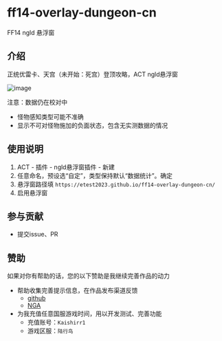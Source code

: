 # ff14-overlay-dungeon-cn
FF14 ngld 悬浮窗

## 介绍
正统优雷卡、天宫（未开始：死宫）登顶攻略，ACT ngld悬浮窗

![image](https://github.com/Etest2023/ff14-overlay-dungeon-cn/assets/140046246/0b94cafb-63ba-452a-bf47-c00123807c13)


注意：数据仍在校对中
- 怪物感知类型可能不准确
- 显示不可对怪物施加的负面状态，包含无实测数据的情况

## 使用说明

1.  ACT - 插件 - ngld悬浮窗插件 - 新建
2.  任意命名，预设选“自定”，类型保持默认“数据统计”。确定
3.  悬浮窗路径填 `https://etest2023.github.io/ff14-overlay-dungeon-cn/`
4.  启用悬浮窗

## 参与贡献

- 提交issue、PR

## 赞助

如果对你有帮助的话，您的以下赞助是我继续完善作品的动力

- 帮助收集完善提示信息，在作品发布渠道反馈
  - [github](https://github.com/Etest2023/ff14-overlay-dungeon-cn/issues)
  - [NGA](https://nga.178.com/read.php?tid=37084135)
- 为我充值任意国服游戏时间，用以开发测试、完善功能
  - 充值账号：`Kaishirr1`
  - 游戏区服：`陆行鸟`
